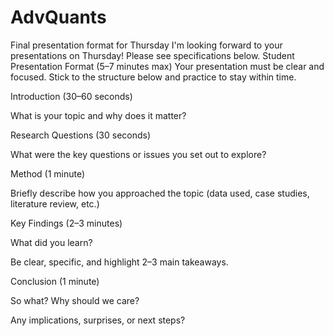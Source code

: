 # AdvQuants

Final presentation format for Thursday
I'm looking forward to your presentations on Thursday! Please see specifications below. 
Student Presentation Format (5–7 minutes max)
Your presentation must be clear and focused. Stick to the structure below and practice to stay within time.

Introduction (30–60 seconds)

What is your topic and why does it matter?






Research Questions (30 seconds)

What were the key questions or issues you set out to explore?

Method (1 minute)

Briefly describe how you approached the topic (data used, case studies, literature review, etc.)

Key Findings (2–3 minutes)

What did you learn?

Be clear, specific, and highlight 2–3 main takeaways.

Conclusion (1 minute)

So what? Why should we care?

Any implications, surprises, or next steps?

